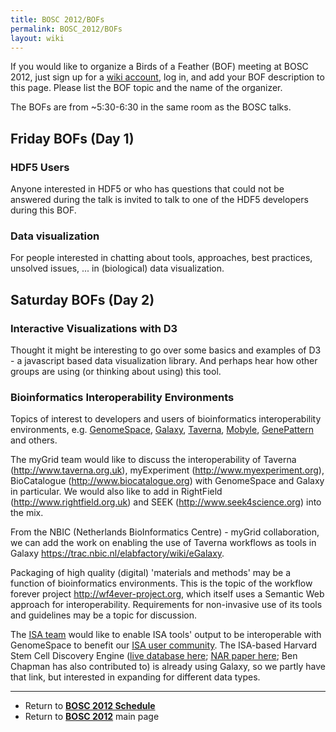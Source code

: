 ```yaml
---
title: BOSC 2012/BOFs
permalink: BOSC_2012/BOFs
layout: wiki
---
```


If you would like to organize a Birds of a Feather (BOF) meeting at BOSC
2012, just sign up for a [ wiki account](../Special:Userlogin "wikilink"),
log in, and add your BOF description to this page. Please list the BOF
topic and the name of the organizer.

The BOFs are from ~5:30-6:30 in the same room as the BOSC talks.

## Friday BOFs (Day 1)

### HDF5 Users

Anyone interested in HDF5 or who has questions that could not be
answered during the talk is invited to talk to one of the HDF5
developers during this BOF.

### Data visualization

For people interested in chatting about tools, approaches, best
practices, unsolved issues, ... in (biological) data visualization.

## Saturday BOFs (Day 2)

### Interactive Visualizations with D3

Thought it might be interesting to go over some basics and examples of
D3 - a javascript based data visualization library. And perhaps hear how
other groups are using (or thinking about using) this tool.

### Bioinformatics Interoperability Environments

Topics of interest to developers and users of bioinformatics
interoperability environments, e.g.
[GenomeSpace](http://www.genomespace.org),
[Galaxy](http://galaxy.psu.edu/), [Taverna](http://www.taverna.org.uk),
[Mobyle](https://projets.pasteur.fr/projects/mobyle/),
[GenePattern](http://www.genepattern.org) and others.

The myGrid team would like to discuss the interoperability of Taverna
(<http://www.taverna.org.uk>), myExperiment (<http://www.myexperiment.org>),
BioCatalogue (<http://www.biocatalogue.org>) with GenomeSpace and Galaxy
in particular. We would also like to add in RightField
(<http://www.rightfield.org.uk>) and SEEK (<http://www.seek4science.org>)
into the mix.

From the NBIC (Netherlands BioInformatics Centre) - myGrid
collaboration, we can add the work on enabling the use of Taverna
workflows as tools in Galaxy
<https://trac.nbic.nl/elabfactory/wiki/eGalaxy>.

Packaging of high quality (digital) 'materials and methods' may be a
function of bioinformatics environments. This is the topic of the
workflow forever project <http://wf4ever-project.org>, which itself uses
a Semantic Web approach for interoperability. Requirements for
non-invasive use of its tools and guidelines may be a topic for
discussion.

The [ISA team](http://www.isa-tools.org/) would like to enable ISA
tools' output to be interoperable with GenomeSpace to benefit our [ISA
user community](http://isacommons.org/). The ISA-based Harvard Stem Cell
Discovery Engine ([live database
here](http://discovery.hsci.harvard.edu/); [NAR paper
here](http://nar.oxfordjournals.org/content/early/2011/11/24/nar.gkr1051.short?rss=1);
Ben Chapman has also contributed to) is already using Galaxy, so we
partly have that link, but interested in expanding for different data
types.

------------------------------------------------------------------------

- Return to **[ BOSC 2012 Schedule](../BOSC_2012_Schedule "wikilink")**
- Return to **[ BOSC 2012](../BOSC_2012 "wikilink")** main page
